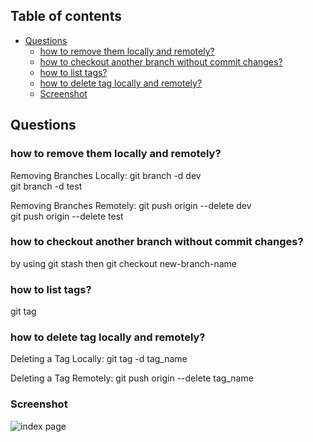 ## Table of contents

- [Questions](#Questions)
  - [how to remove them locally and remotely?](#how-to-remove-them-locally-and-remotely?)
  - [how to checkout another branch without commit changes?](#how-to-checkout-another-branch-without-commit-changes?)
  - [how to list tags?](#how-to-list-tags?)
  - [how to delete tag locally and remotely?](#how-to-delete-tag-locally-and-remotely?)
  - [Screenshot](#screenshot)

## Questions

### how to remove them locally and remotely?

Removing Branches Locally:
git branch -d dev  
git branch -d test

Removing Branches Remotely:
git push origin --delete dev  
git push origin --delete test

### how to checkout another branch without commit changes?

by using git stash then git checkout new-branch-name

### how to list tags?

git tag

### how to delete tag locally and remotely?

Deleting a Tag Locally:
git tag -d tag_name

Deleting a Tag Remotely:
git push origin --delete tag_name

### Screenshot

![index page](Capture.PNG)

